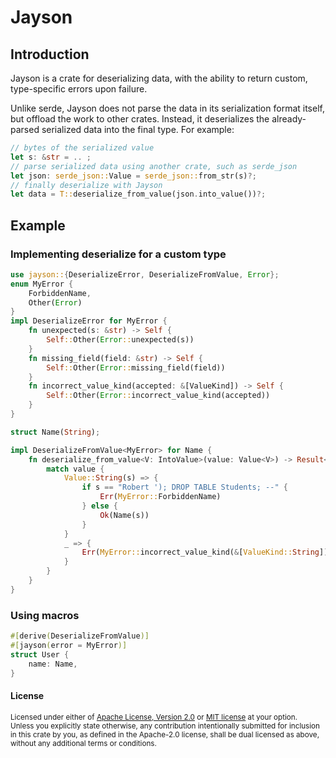# Jayson

## Introduction

Jayson is a crate for deserializing data, with the ability to return
custom, type-specific errors upon failure.

Unlike serde, Jayson does not parse the data in its serialization format itself,
but offload the work to other crates. Instead, it deserializes
the already-parsed serialized data into the final type. For example:

```rust
// bytes of the serialized value
let s: &str = .. ;
// parse serialized data using another crate, such as serde_json
let json: serde_json::Value = serde_json::from_str(s)?;
// finally deserialize with Jayson
let data = T::deserialize_from_value(json.into_value())?;
```

## Example

### Implementing deserialize for a custom type
```rust
use jayson::{DeserializeError, DeserializeFromValue, Error};
enum MyError {
    ForbiddenName,
    Other(Error)
}
impl DeserializeError for MyError {
    fn unexpected(s: &str) -> Self {
        Self::Other(Error::unexpected(s))
    }
    fn missing_field(field: &str) -> Self {
        Self::Other(Error::missing_field(field))
    }
    fn incorrect_value_kind(accepted: &[ValueKind]) -> Self {
        Self::Other(Error::incorrect_value_kind(accepted))
    }
}

struct Name(String);

impl DeserializeFromValue<MyError> for Name {
    fn deserialize_from_value<V: IntoValue>(value: Value<V>) -> Result<Self, MyError> {
        match value {
            Value::String(s) => {
                if s == "Robert '); DROP TABLE Students; --" {
                    Err(MyError::ForbiddenName)
                } else {
                    Ok(Name(s))
                }
            }
            _ => {
                Err(MyError::incorrect_value_kind(&[ValueKind::String]))
            }
        }
    }
}
```

### Using macros

```rust
#[derive(DeserializeFromValue)]
#[jayson(error = MyError)]
struct User {
	name: Name,
}
```

#### License

<sup>
Licensed under either of <a href="LICENSE-APACHE">Apache License, Version
2.0</a> or <a href="LICENSE-MIT">MIT license</a> at your option.
</sup>

<br>

<sub>
Unless you explicitly state otherwise, any contribution intentionally submitted
for inclusion in this crate by you, as defined in the Apache-2.0 license, shall
be dual licensed as above, without any additional terms or conditions.
</sub>
